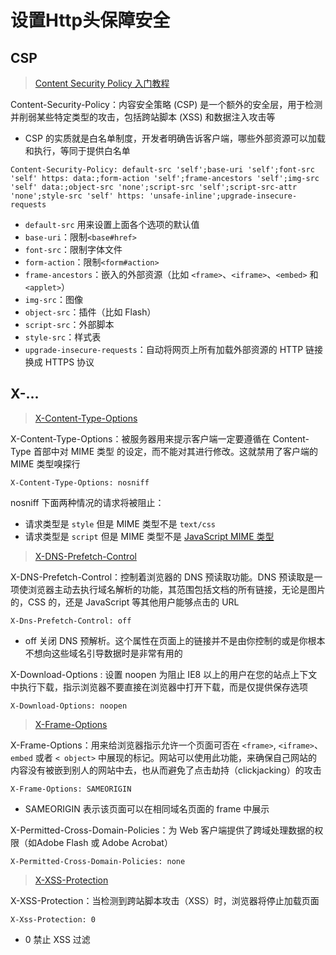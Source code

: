 # 设置Http头保障安全

## CSP

> [Content Security Policy 入门教程](https://www.ruanyifeng.com/blog/2016/09/csp.html)

Content-Security-Policy：内容安全策略 (CSP) 是一个额外的安全层，用于检测并削弱某些特定类型的攻击，包括跨站脚本 (XSS) 和数据注入攻击等

- CSP 的实质就是白名单制度，开发者明确告诉客户端，哪些外部资源可以加载和执行，等同于提供白名单

```http
Content-Security-Policy: default-src 'self';base-uri 'self';font-src 'self' https: data:;form-action 'self';frame-ancestors 'self';img-src 'self' data:;object-src 'none';script-src 'self';script-src-attr 'none';style-src 'self' https: 'unsafe-inline';upgrade-insecure-requests
```

- `default-src` 用来设置上面各个选项的默认值
- `base-uri`：限制`<base#href>`
- `font-src`：限制字体文件
- `form-action`：限制`<form#action>`
- `frame-ancestors`：嵌入的外部资源（比如 `<frame>`、`<iframe>`、`<embed>` 和 `<applet>`）
- `img-src`：图像
- `object-src`：插件（比如 Flash）
- `script-src`：外部脚本
- `style-src`：样式表
- `upgrade-insecure-requests`：自动将网页上所有加载外部资源的 HTTP 链接换成 HTTPS 协议

## X-...

> [X-Content-Type-Options](https://developer.mozilla.org/zh-CN/docs/Web/HTTP/Headers/X-Content-Type-Options)

X-Content-Type-Options：被服务器用来提示客户端一定要遵循在 Content-Type 首部中对 MIME 类型 的设定，而不能对其进行修改。这就禁用了客户端的 MIME 类型嗅探行

```http
X-Content-Type-Options: nosniff
```

nosniff 下面两种情况的请求将被阻止：

- 请求类型是 `style` 但是 MIME 类型不是 `text/css`
- 请求类型是 `script` 但是 MIME 类型不是 [JavaScript MIME 类型](https://html.spec.whatwg.org/multipage/scripting.html#javascript-mime-type)

> [X-DNS-Prefetch-Control](https://developer.mozilla.org/zh-CN/docs/Web/HTTP/Headers/X-DNS-Prefetch-Control)

X-DNS-Prefetch-Control：控制着浏览器的 DNS 预读取功能。DNS 预读取是一项使浏览器主动去执行域名解析的功能，其范围包括文档的所有链接，无论是图片的，CSS 的，还是 JavaScript 等其他用户能够点击的 URL

```http
X-Dns-Prefetch-Control: off
```

- off 关闭 DNS 预解析。这个属性在页面上的链接并不是由你控制的或是你根本不想向这些域名引导数据时是非常有用的

X-Download-Options : 设置 noopen 为阻止 IE8 以上的用户在您的站点上下文中执行下载，指示浏览器不要直接在浏览器中打开下载，而是仅提供保存选项

```http
X-Download-Options: noopen
```

> [X-Frame-Options](https://developer.mozilla.org/zh-CN/docs/Web/HTTP/Headers/X-Frame-Options)

X-Frame-Options：用来给浏览器指示允许一个页面可否在 `<frame>`, `<iframe>`、`embed` 或者 `< object>` 中展现的标记。网站可以使用此功能，来确保自己网站的内容没有被嵌到别人的网站中去，也从而避免了点击劫持（clickjacking）的攻击

```http
X-Frame-Options: SAMEORIGIN
```

- SAMEORIGIN 表示该页面可以在相同域名页面的 frame 中展示

X-Permitted-Cross-Domain-Policies：为 Web 客户端提供了跨域处理数据的权限（如Adobe Flash 或 Adobe Acrobat）

```http
X-Permitted-Cross-Domain-Policies: none
```

> [X-XSS-Protection](https://developer.mozilla.org/zh-CN/docs/Web/HTTP/Headers/X-XSS-Protection)

X-XSS-Protection：当检测到跨站脚本攻击（XSS）时，浏览器将停止加载页面

```http
X-Xss-Protection: 0
```

- 0 禁止 XSS 过滤
